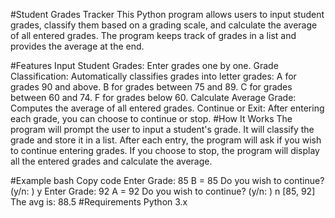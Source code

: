 #Student Grades Tracker
This Python program allows users to input student grades, classify them based on a grading scale, and calculate the average of all entered grades. The program keeps track of grades in a list and provides the average at the end.

#Features
Input Student Grades: Enter grades one by one.
Grade Classification: Automatically classifies grades into letter grades:
A for grades 90 and above.
B for grades between 75 and 89.
C for grades between 60 and 74.
F for grades below 60.
Calculate Average Grade: Computes the average of all entered grades.
Continue or Exit: After entering each grade, you can choose to continue or stop.
#How It Works
The program will prompt the user to input a student's grade.
It will classify the grade and store it in a list.
After each entry, the program will ask if you wish to continue entering grades.
If you choose to stop, the program will display all the entered grades and calculate the average.

#Example
bash
Copy code
Enter Grade: 85
B = 85
Do you wish to continue? (y/n: ) y
Enter Grade: 92
A = 92
Do you wish to continue? (y/n: ) n
[85, 92]
The avg is: 88.5
#Requirements
Python 3.x
